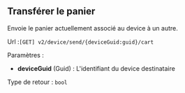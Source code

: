 ## <span id='transfertpanier'>Transférer le panier</span>

Envoie le panier actuellement associé au device à un autre.

Url :`[GET] v2/device/send/{deviceGuid:guid}/cart`

Paramètres : 

- **deviceGuid** (Guid) : L'identifiant du device destinataire

Type de retour : `bool`

